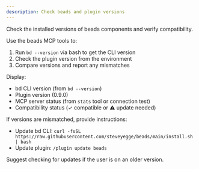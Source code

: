 ```yaml
---
description: Check beads and plugin versions
---
```


Check the installed versions of beads components and verify compatibility.

Use the beads MCP tools to:
1. Run `bd --version` via bash to get the CLI version
2. Check the plugin version from the environment
3. Compare versions and report any mismatches

Display:
- bd CLI version (from `bd --version`)
- Plugin version (0.9.0)
- MCP server status (from `stats` tool or connection test)
- Compatibility status (✓ compatible or ⚠️ update needed)

If versions are mismatched, provide instructions:
- Update bd CLI: `curl -fsSL https://raw.githubusercontent.com/steveyegge/beads/main/install.sh | bash`
- Update plugin: `/plugin update beads`

Suggest checking for updates if the user is on an older version.
